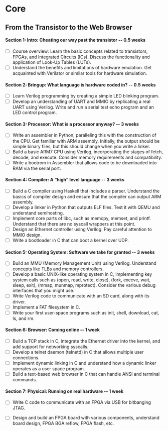# Core

## From the Transistor to the Web Browser

#### Section 1: Intro: Cheating our way past the transistor -- 0.5 weeks
- [ ] Course overview: Learn the basic concepts related to transistors, FPGAs, and Integrated Circuits (ICs). Discuss the functionality and application of Look-Up Tables (LUTs).
- [ ] Understand the benefits and limitations of hardware emulation. Get acquainted with Verilator or similar tools for hardware simulation.

#### Section 2: Bringup: What language is hardware coded in? -- 0.5 weeks
- [ ] Learn Verilog programming by creating a simple LED blinking program.
- [ ] Develop an understanding of UART and MMIO by replicating a real UART using Verilog. Write and run a serial test echo program and an LED control program.

#### Section 3: Processor: What is a processor anyway? -- 3 weeks
- [ ] Write an assembler in Python, paralleling this with the construction of the CPU. Get familiar with ARM assembly. Initially, the output should be simple binary files, but this should change when you write a linker.
- [ ] Build a basic ARM7 CPU using Verilog, incorporating the stages of fetch, decode, and execute. Consider memory requirements and compatibility.
- [ ] Write a bootrom in Assembler that allows code to be downloaded into RAM via the serial port. 

#### Section 4: Compiler: A “high” level language -- 3 weeks
- [ ] Build a C compiler using Haskell that includes a parser. Understand the basics of compiler design and ensure that the compiler can output ARM assembly.
- [ ] Develop a linker in Python that outputs ELF files. Test it with QEMU and understand semihosting.
- [ ] Implement core parts of libc, such as memcpy, memset, and printf. Understand that there are no syscall wrappers at this point.
- [ ] Design an Ethernet controller using Verilog. Pay careful attention to MMIO design.
- [ ] Write a bootloader in C that can boot a kernel over UDP. 

#### Section 5: Operating System: Software we take for granted -- 3 weeks
- [ ] Build an MMU (Memory Management Unit) using Verilog. Understand concepts like TLBs and memory controllers.
- [ ] Develop a basic UNIX-like operating system in C, implementing key system calls such as (open, read, write, close), (fork, execve, wait, sleep, exit), (mmap, munmap, mprotect). Consider the various debug interfaces that you might use.
- [ ] Write Verilog code to communicate with an SD card, along with its driver.
- [ ] Implement a FAT filesystem in C.
- [ ] Write your first user-space programs such as init, shell, download, cat, ls, and rm.

#### Section 6: Browser: Coming online -- 1 week
- [ ] Build a TCP stack in C, integrate the Ethernet driver into the kernel, and add support for networking syscalls.
- [ ] Develop a telnet daemon (telnetd) in C that allows multiple user connections.
- [ ] Implement dynamic linking in C and understand how a dynamic linker operates as a user space program.
- [ ] Build a text-based web browser in C that can handle ANSI and terminal commands.

#### Section 7: Physical: Running on real hardware -- 1 week
- [ ] Write C code to communicate with an FPGA via USB for bitbanging JTAG.
- [ ] Design and build an FPGA board with various components, understand board design, FPGA BGA reflow, FPGA flash, etc.

